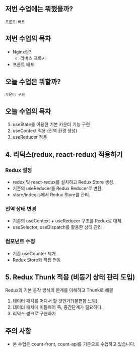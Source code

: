 ## 저번 수업에는 뭐했을까?

`프론트 배포`

## 저번 수업의 목차

- Nginx란?
    - 리버스 프록시
- 프론트 배포

## 오늘 수업은 뭐할까?

`카운터 구현`  

## 오늘 수업의 목차

1. useState를 이용한 기본 카운터 기능 구현
2. useContext 적용 (전역 환경 생성)
3. useReducer 적용

## 4. 리덕스(redux, react-redux) 적용하기

### Redux 설정

- redux 및 react-redux를 설치하고 Redux Store 생성.
- 기존의 useReducer를 Redux Reducer로 변환.
- store/index.js에서 Redux Store를 관리.

### 전역 상태 변경

- 기존의 useContext + useReducer 구조를 Redux로 대체.
- useSelector, useDispatch를 활용한 상태 관리

### 컴포넌트 수정

- 기존 useCounter 제거
- Redux Store와 직접 연동

## 5. Redux Thunk 적용 (비동기 상태 관리 도입)

Redux의 기본 동작 방식의 한계를 이해하고 Thunk로 해결

1. 데이터 패치를 어디서 할 것인가?(불편함 느낌)
2. 데이터 패치에 미들웨어 즉, 중간단계가 필요하다.
3. 리덕스 썽크로 구현하기

## 주의 사항

- 본 수업은 count-front, count-api를 기준으로 수업하고 있습니다.